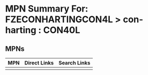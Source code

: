 



# MPN Summary For: FZECONHARTINGCON4L > con-harting : CON40L

## MPNs
  

|MPN|Direct Links|Search Links|
| :--- | :--- | :--- |
||||
